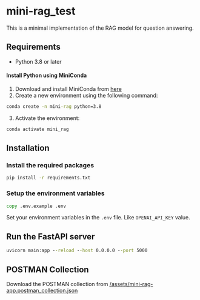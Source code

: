 # mini-rag_test

This is a minimal implementation of the RAG model for question answering.

## Requirements

- Python 3.8 or later

#### Install Python using MiniConda

1. Download and install MiniConda from [here](https://docs.anaconda.com/free/miniconda/#quick-command-line-install)
2. Create a new environment using the following command:

```cmd
conda create -n mini-rag python=3.8
```

3. Activate the environment:

```cmd
conda activate mini_rag
```

## Installation

### Install the required packages

```cmd
pip install -r requirements.txt
```

### Setup the environment variables

```cmd
copy .env.example .env
```

Set your environment variables in the `.env` file. Like `OPENAI_API_KEY` value.

## Run the FastAPI server

```cmd
uvicorn main:app --reload --host 0.0.0.0 --port 5000
```

## POSTMAN Collection

Download the POSTMAN collection from [/assets/mini-rag-app.postman_collection.json](/assets/mini-rag-app.postman_collection.json)
